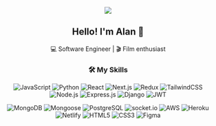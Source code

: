 <p align="center">
  <img src="https://res.cloudinary.com/dzjr3skhe/image/upload/v1694275585/m489eo9cf1101_pvkz0k.jpg"/>
</p>

<h2 align="center">Hello! I'm Alan 👋</h2>
<p align="center">
  💻 Software Engineer | 🎬 Film enthusiast 
</p>
<h3 align="center">🛠 My Skills</h3>
<p align="center">

  <!-- Languages -->
  <img alt="JavaScript" src="https://img.shields.io/badge/javascript-%23323330.svg?style=flat&logo=javascript&logoColor=%23F7DF1E"/>
  <img alt="Python" src="https://img.shields.io/badge/python-%2314354C.svg?style=flat&logo=python&logoColor=white"/>
  
  <!-- Libraries & Frameworks -->
  <img alt="React" src="https://img.shields.io/badge/react-%2320232a.svg?style=flat&logo=react&logoColor=%2361DAFB"/>
  <img alt="Next.js" src="https://img.shields.io/badge/next.js-%23000000.svg?style=flat&logo=nextdotjs&logoColor=white"/>
  <img alt="Redux" src="https://img.shields.io/badge/redux-%23764ABC.svg?style=flat&logo=redux&logoColor=white"/>
  <img alt="TailwindCSS" src="https://img.shields.io/badge/tailwind-%2338B2AC.svg?style=flat&logo=tailwind-css&logoColor=white"/>
  <img alt="Node.js" src="https://img.shields.io/badge/node-43853D?style=flat&logo=node.js&logoColor=white"/>
  <img alt="Express.js" src="https://img.shields.io/badge/express-%23404d59.svg?style=flat&logo=express&logoColor=white"/>
  <img alt="Django" src="https://img.shields.io/badge/django-%23092E20.svg?style=flat&logo=django&logoColor=white"/>
  <img alt="JWT" src="https://img.shields.io/badge/jwt-black?style=flat&logo=JSON%20web%20tokens"/>
</p>

<p align="center">
  <!-- Databases -->
  <img alt="MongoDB" src="https://img.shields.io/badge/mongo-%234ea94b.svg?style=flat&logo=mongodb&logoColor=white"/>
  <img alt="Mongoose" src="https://img.shields.io/badge/mongoose-880000?style=flat&logo=mongoose&logoColor=white"/>
  <img alt="PostgreSQL" src="https://img.shields.io/badge/postgres-%23336791.svg?style=flat&logo=postgresql&logoColor=white"/>  
  <img alt="socket.io" src="https://img.shields.io/badge/socket.io-%238D0000.svg?style=flat&logo=socket.io&logoColor=white"/>

  <!-- Deployment -->
  <img alt="AWS" src="https://img.shields.io/badge/aws-%23FF9900.svg?style=flat&logo=amazon-aws&logoColor=white"/>
  <img alt="Heroku" src="https://img.shields.io/badge/heroku-%23430098.svg?style=flat&logo=heroku&logoColor=white"/>
  <img alt="Netlify" src="https://img.shields.io/badge/netlify-%2300C7B7.svg?style=flat&logo=netlify&logoColor=white"/>

  <!-- Design & Web -->
  <img alt="HTML5" src="https://img.shields.io/badge/html-%23E34F26.svg?style=flat&logo=html5&logoColor=white"/>
  <img alt="CSS3" src="https://img.shields.io/badge/css-%231572B6.svg?style=flat&logo=css3&logoColor=white"/>
  <img alt="Figma" src="https://img.shields.io/badge/figma-%23F24E1E.svg?style=flat&logo=figma&logoColor=white"/>




  
</p>

